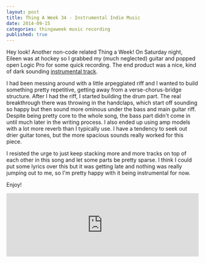 ```yaml
---
layout: post
title: Thing A Week 34 - Instrumental Indie Music
date: 2014-09-15
categories: thingaweek music recording
published: true
---
```


Hey look! Another non-code related Thing a Week! On Saturday night, Eileen was at hockey so I grabbed my (much neglected) guitar and popped open Logic Pro for some quick recording. The end product was a nice, kind of dark sounding [instrumental track](https://soundcloud.com/dorkrawk/indie-mess).

I had been messing around with a little arpeggiated riff and I wanted to build something pretty repetitive, getting away from a verse-chorus-bridge structure. After I had the riff, I started building the drum part. The real breakthrough there was throwing in the handclaps, which start off sounding so happy but then sound more ominous under the bass and main guitar riff. Despite being pretty core to the whole song, the bass part didn't come in until much later in the writing process. I also ended up using amp models with a lot more reverb than I typically use. I have a tendency to seek out drier guitar tones, but the more spacious sounds really worked for this piece.

I resisted the urge to just keep stacking more and more tracks on top of each other in this song and let some parts be pretty sparse. I think I could put some lyrics over this but it was getting late and nothing was really jumping out to me, so I'm pretty happy with it being instrumental for now.

Enjoy!

<iframe width="100%" height="166" scrolling="no" frameborder="no" src="https://w.soundcloud.com/player/?url=https%3A//api.soundcloud.com/tracks/167850797&amp;color=ff5500&amp;auto_play=false&amp;hide_related=false&amp;show_comments=true&amp;show_user=true&amp;show_reposts=false"></iframe>